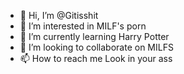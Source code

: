 - 👋 Hi, I’m @Gitisshit
- 👀 I’m interested in MILF's porn
- 🌱 I’m currently learning Harry Potter
- 💞️ I’m looking to collaborate on MILFS
- 📫 How to reach me Look in your ass

<!---
Gitisshit/Gitisshit is a ✨ special ✨ repository because its `README.md` (this file) appears on your GitHub profile.
You can click the Preview link to take a look at your changes.
--->

